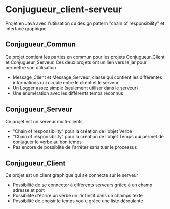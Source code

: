 # Conjugueur_client-serveur
Projet en Java avec l'utilisation du design pattern "chain of responsibility" et interface graphique

## Conjugueur_Commun
Ce projet contient les parties en commun pour les projets Conjugueur_Client et Conjugueur_Serveur. Ces deux projets ont un lien vers le jar pour permettre son utilisation
* Message_Client et Message_Serveur, classe qui contient les différentes informations qui circule entre le client et le serveur
* Un Logger assez simple (seulement utiliser dans le serveur)
* Une énumération avec les différents temps reconnus

## Conjugueur_Serveur
Ce projet est un serveur multi-clients
* "Chain of responsibility" pour la création de l'objet Verbe
* "Chain of responsibility" pour la création de l'objet Temps qui permet de conjuguer le verbe au bon temps
* Pas encore de possiblité de l'arrêter sans tuer le processus

## Conjugueur_Client
Ce projet est un client graphique qui se connecte sur le serveur
* Possibilité de se connecter à différents serveurs grâce à un champ adresse et port
* Possibilité d'écrire un verbe un l'infinitif dans un champs texte
* Possibilité de choisir le temps voulu grâce une liste déroulante
